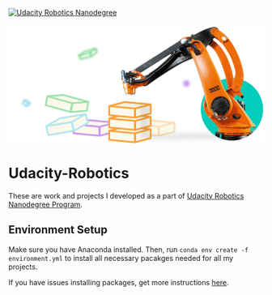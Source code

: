 [![Udacity Robotics Nanodegree](http://tugan0329.bitbucket.io/imgs/robond.svg)](https://www.udacity.com/robotics)


![readme picture](misc/readme.png)


# Udacity-Robotics
These are work and projects I developed as a part of [Udacity Robotics Nanodegree Program](https://www.udacity.com/robotics).

## Environment Setup
Make sure you have Anaconda installed. Then, run `conda env create -f environment.yml` to install all necessary pacakges needed for all my projects.

If you have issues installing packages, get more instructions [here](https://github.com/ryan-keenan/RoboND-Python-Starterkit).

